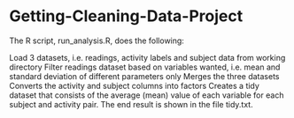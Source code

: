 # Getting-Cleaning-Data-Project

The R script, run_analysis.R, does the following:

Load 3 datasets, i.e. readings, activity labels and subject data from working directory
Filter readings dataset based on variables wanted, i.e. mean and standard deviation of different parameters only
Merges the three datasets
Converts the activity and subject columns into factors
Creates a tidy dataset that consists of the average (mean) value of each variable for each subject and activity pair.
The end result is shown in the file tidy.txt.
